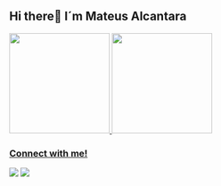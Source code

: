 ## Hi there👋 I´m Mateus Alcantara

<div>
  <a href="https://github.com/LeoLBaima" />
  <img height="180em" src="https://github-readme-stats.vercel.app/api?username=mateusAlcantara-dv&show_icons=true&theme=dark&include_all_commits=true&count_private=true" />
  <img height="180em" src="https://github-readme-stats.vercel.app/api/top-langs/?username=mateusAlcantara-dv&layout=compact&langs_count=7&theme=dark" />
</div>

### Connect with me!
<div>
  <a href = "mailto:mateus.dv.alcantara@gmail.com"><img src="https://img.shields.io/badge/-Gmail-%23333?style=for-the-badge&logo=gmail&logoColor=white" target="_blank"></a>
  <a href="https://www.linkedin.com/in/mateus-alcantara-dv/" target="_blank"><img src="https://img.shields.io/badge/-LinkedIn-%230077B5?style=for-the-badge&logo=linkedin&logoColor=white" target="_blank"></a>  
</div>
